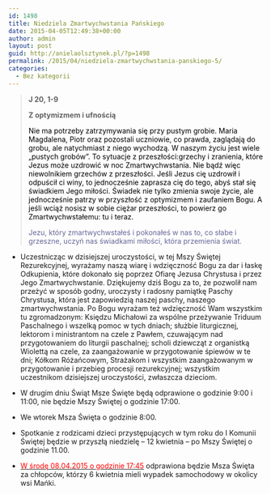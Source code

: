 ```yaml
---
id: 1498
title: Niedziela Zmartwychwstania Pańskiego
date: 2015-04-05T12:49:38+00:00
author: admin
layout: post
guid: http://anielaolsztynek.pl/?p=1498
permalink: /2015/04/niedziela-zmartwychwstania-panskiego-5/
categories:
  - Bez kategorii
---
```

> **J 20, 1-9**
> 
> **Z optymizmem i ufnością**
> 
> <span style="color: #000000;">Nie ma potrzeby zatrzymywania się przy pustym grobie. Maria Magdalena, Piotr oraz pozostali uczniowie, co prawda, zaglądają do grobu, ale natychmiast z niego wychodzą. W naszym życiu jest wiele &#8222;pustych grobów&#8221;. To sytuacje z przeszłości:grzechy i zranienia, które Jezus może uzdrowić w noc Zmartwychwstania. Nie bądź więc niewolnikiem grzechów z przeszłości. Jeśli Jezus cię uzdrowił i odpuścił ci winy, to jednocześnie zaprasza cię do tego, abyś stał się świadkiem Jego miłości. Świadek nie tylko zmienia swoje życie, ale jednocześnie patrzy w przyszłość z optymizmem i zaufaniem Bogu. A jeśli wciąż nosisz w sobie ciężar przeszłości, to powierz go Zmartwychwstałemu: tu i teraz.</span>
> 
> <span style="color: #666699;">Jezu, który zmartwychwstałeś i pokonałeś w nas to, co słabe i grzeszne, uczyń nas świadkami miłości, która przemienia świat.</span>

  * Uczestnicząc w dzisiejszej uroczystości, w tej Mszy Świętej Rezurekcyjnej, wyrażamy naszą wiarę i wdzięczność Bogu za dar i łaskę Odkupienia, które dokonało się poprzez Ofiarę Jezusa Chrystusa i przez Jego Zmartwychwstanie. Dziękujemy dziś Bogu za to, że pozwolił nam przeżyć w sposób godny, uroczysty i radosny pamiątkę Paschy Chrystusa, która jest zapowiedzią naszej paschy, naszego zmartwychwstania. Po Bogu wyrażam też wdzięczność Wam wszystkim tu zgromadzonym: Księdzu Michałowi za wspólne przeżywanie Triduum Paschalnego i wszelką pomoc w tych dniach; służbie liturgicznej, lektorom i ministrantom na czele z Pawłem, czuwającym nad przygotowaniem do liturgii paschalnej; scholi dziewcząt z organistką Wiolettą na czele, za zaangażowanie w przygotowanie śpiewów w te dni; Kółkom Różańcowym, Strażakom i wszystkim zaangażowanym w przygotowanie i przebieg procesji rezurekcyjnej; wszystkim uczestnikom dzisiejszej uroczystości, zwłaszcza dzieciom.
  * W drugim dniu Świąt Msze Święte będą odprawione o godzinie 9:00 i 11:00, nie będzie Mszy Świętej o godzinie 17:00.
  * We wtorek Msza Święta o godzinie 8:00.
  * Spotkanie z rodzicami dzieci przystępujących w tym roku do I Komunii Świętej będzie w przyszłą niedzielę &#8211; 12 kwietnia &#8211; po Mszy Świętej o godzinie 11.00.

  * <span style="text-decoration: underline;"><span style="color: #ff0000;">W środę 08.04.2015 o godzinie 17:45</span></span> odprawiona będzie Msza Święta za chłopców, którzy 6 kwietnia mieli wypadek samochodowy w okolicy wsi Mańki.